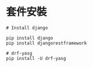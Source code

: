 # 套件安裝

``` shell
# Install django

pip install django
pip install djangorestframework

# drf-yasg
pip install -U drf-yasg
```

